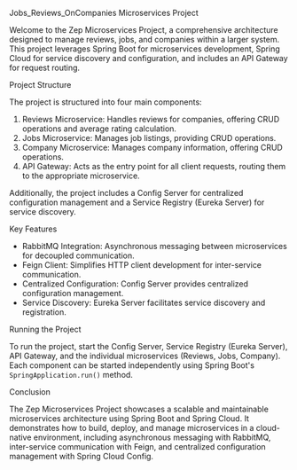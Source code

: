 Jobs_Reviews_OnCompanies Microservices Project

Welcome to the Zep Microservices Project, a comprehensive architecture designed to manage reviews, jobs, and companies within a larger system. This project leverages Spring Boot for microservices development, Spring Cloud for service discovery and configuration, and includes an API Gateway for request routing.

Project Structure

The project is structured into four main components:

1. Reviews Microservice: Handles reviews for companies, offering CRUD operations and average rating calculation.
2. Jobs Microservice: Manages job listings, providing CRUD operations.
3. Company Microservice: Manages company information, offering CRUD operations.
4. API Gateway: Acts as the entry point for all client requests, routing them to the appropriate microservice.

Additionally, the project includes a Config Server for centralized configuration management and a Service Registry (Eureka Server) for service discovery.

Key Features

- RabbitMQ Integration: Asynchronous messaging between microservices for decoupled communication.
- Feign Client: Simplifies HTTP client development for inter-service communication.
- Centralized Configuration: Config Server provides centralized configuration management.
- Service Discovery: Eureka Server facilitates service discovery and registration.

Running the Project

To run the project, start the Config Server, Service Registry (Eureka Server), API Gateway, and the individual microservices (Reviews, Jobs, Company). Each component can be started independently using Spring Boot's `SpringApplication.run()` method.

Conclusion

The Zep Microservices Project showcases a scalable and maintainable microservices architecture using Spring Boot and Spring Cloud. It demonstrates how to build, deploy, and manage microservices in a cloud-native environment, including asynchronous messaging with RabbitMQ, inter-service communication with Feign, and centralized configuration management with Spring Cloud Config.
